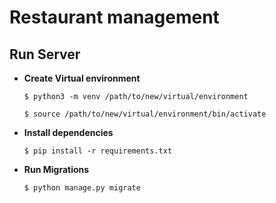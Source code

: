 # Restaurant management

## Run Server
- **Create Virtual environment**

    `$ python3 -m venv /path/to/new/virtual/environment`

  `$ source /path/to/new/virtual/environment/bin/activate`

- **Install dependencies**
    
  `$ pip install -r requirements.txt `

- **Run Migrations**

    `$ python manage.py migrate`
